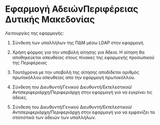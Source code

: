 # Εφαρμογή ΑδειώνΠεριφέρειας Δυτικής Μακεδονίας

Λειτουργίες της εφαρμογής:

1. Σύνδεση των υπαλλήλων της ΠΔΜ μέσω LDAP στην εφαρμογή.

2. Χρήση φόρμας για την υποβολή αίτησης για Άδεια. Η αίτηση θα αποθηκεύεται απευθείας στους πίνακες της εφαρμογής προσωπικού της Περιφέρειας

3. Ταυτόχρονα με την υποβολή της αίτησης αποδίδεται αριθμός πρωτοκόλλου απευθείας απο την εφαρμογή πρωτοκόλλου.

4. Σύνδεση του Διευθυντή/Γενικού Διευθυντή/Εκτελεστικού/Αντιπεριφεριάρχη/Περιφεριάρχη στην εφαρμογή για να εγκρίνει τις άδειες.

5. Σύνδεση του Διευθυντή/Γενικού Διευθυντή/Εκτελεστικού/Αντιπεριφεριάρχη/Περιφεριάρχη στην εφαρμογή για να εμφανίζει τα στατιστικά των αδειών των υπαλλήλων.
